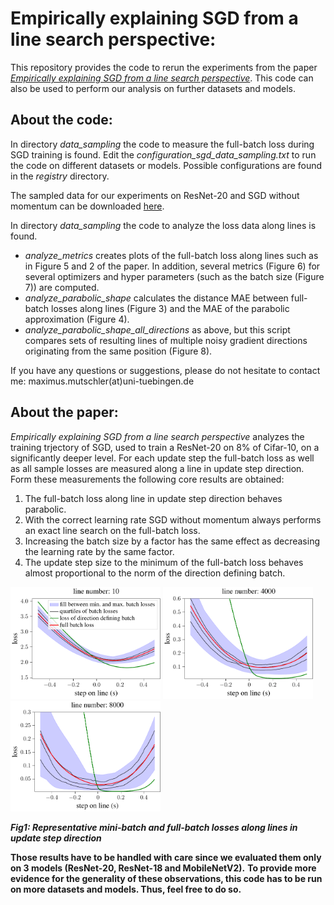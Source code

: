# Empirically explaining SGD from a line search perspective:
This repository provides the code to rerun the experiments from the paper [_Empirically explaining SGD from a line search perspective_](https://www.researchgate.net/publication/350514905_Empirically_explaining_SGD_from_a_line_search_perspective).
This code can also be used to perform our analysis on further datasets and models.


## About the code:
In directory *data_sampling* the code to measure the full-batch loss during SGD training is found. 
Edit the *configuration_sgd_data_sampling.txt* to run the code on different datasets or models. Possible configurations are found in the *registry* directory.

The sampled data for our experiments on ResNet-20 and SGD without momentum can be downloaded [here](https://u-173-c142.cs.uni-tuebingen.de/index.php/s/C5TWtfb3Bdeo9ns).

In directory *data_sampling* the code to analyze the loss data along lines is found. 
- *analyze_metrics* creates plots of the full-batch loss along lines such as in Figure 5 and 2 of the paper. In addition, several metrics
(Figure 6) for several optimizers and hyper parameters (such as the batch size (Figure 7)) are computed.
- *analyze_parabolic_shape* calculates the distance MAE between full-batch losses along lines  (Figure 3) and the MAE of the parabolic approximation (Figure 4).
- *analyze_parabolic_shape_all_directions* as above, but this script compares sets of resulting lines of multiple noisy gradient directions originating from the same position (Figure 8).



If you have any questions or suggestions, please do not hesitate to contact me: maximus.mutschler(at)uni-tuebingen.de

## About the paper:
_Empirically explaining SGD from a line search perspective_ analyzes the training trjectory of SGD, used to train a ResNet-20 on 8% of Cifar-10, on a significantly deeper level.
For each update step the full-batch loss as well as all sample losses are measured along a line in update step direction.
Form these measurements the following core results are obtained:
1. The full-batch loss along line in update step direction behaves parabolic.
2. With the correct learning rate SGD without momentum always performs an exact line search on the full-batch loss.
3. Increasing the batch size by a factor has the same effect as decreasing the learning rate by the same factor.
4. The update step size to the minimum of the full-batch loss behaves almost proportional to the norm of the direction defining batch.

<p float="left"> 
<img src="/images/line1.png" title="full-batch loss along update step direction" alt="full-batch loss along update step direction" width="240" />
<img src="images/line2.png" title="full-batch loss along update step direction" alt="full-batch loss along update step direction" width="240" />
<img src="images/line3.png" title="full-batch loss along update step direction" alt="full-batch loss along update step direction" width="240" />
</p>

***Fig1: Representative mini-batch and full-batch losses along lines in update step direction***


**Those results have to be handled with care since we evaluated them only on 3 models (ResNet-20, ResNet-18 and MobileNetV2).**
**To provide more evidence for the generality of these observations, this code has to be run on more datasets and models.
Thus, feel free to do so.**








